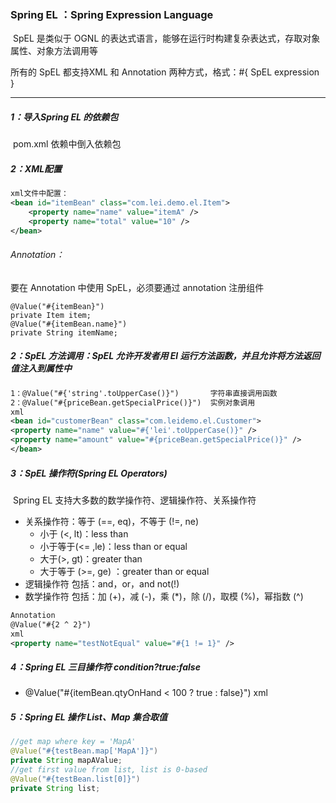 ### Spring EL ：Spring Expression Language

​	SpEL 是类似于 OGNL 的表达式语言，能够在运行时构建复杂表达式，存取对象属性、对象方法调用等

所有的 SpEL 都支持XML 和 Annotation 两种方式，格式：#{ SpEL expression }

------

##### 1：导入Spring EL 的依赖包

​	pom.xml 依赖中倒入依赖包

##### 2：XML配置

```xml
xml文件中配置：
<bean id="itemBean" class="com.lei.demo.el.Item">
	<property name="name" value="itemA" />
	<property name="total" value="10" />
</bean>
```

###### Annotation：

要在 Annotation 中使用 SpEL，必须要通过 annotation 注册组件

```
@Value("#{itemBean}")
private Item item;
@Value("#{itemBean.name}")
private String itemName;
```

##### 2：SpEL 方法调用：SpEL 允许开发者用 El 运行方法函数，并且允许将方法返回值注入到属性中

```xml
1：@Value("#{'string'.toUpperCase()}")   	字符串直接调用函数
2：@Value("#{priceBean.getSpecialPrice()}") 	实例对象调用
xml
<bean id="customerBean" class="com.leidemo.el.Customer">
<property name="name" value="#{'lei'.toUpperCase()}" />
<property name="amount" value="#{priceBean.getSpecialPrice()}" />
</bean>
```

##### 3：SpEL 操作符(Spring EL Operators)

​	Spring EL 支持大多数的数学操作符、逻辑操作符、关系操作符

- 关系操作符：等于 (==, eq)，不等于 (!=, ne)
  - 小于 (<, lt)：less than
  - 小于等于(<= ,le)：less than or equal
  - 大于(>, gt)：greater than
  - 大于等于 (>=, ge) ：greater than or equal
- 逻辑操作符 包括：and，or，and not(!) 
- 数学操作符 包括：加 (+)，减 (-)，乘 (*)，除 (/)，取模 (%)，幂指数 (^)

```xml
Annotation
@Value("#{2 ^ 2}")
xml
<property name="testNotEqual" value="#{1 != 1}" />
```

##### 4：Spring EL 三目操作符 condition?true:false

- @Value("#{itemBean.qtyOnHand < 100 ? true : false}") xml


##### 5：Spring EL 操作 List、Map 集合取值

```java
//get map where key = 'MapA' 
@Value("#{testBean.map['MapA']}") 
private String mapAValue;
//get first value from list, list is 0-based
@Value("#{testBean.list[0]}") 
private String list;
```

